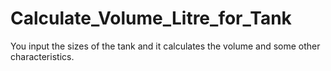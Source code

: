 # Calculate_Volume_Litre_for_Tank
You input the sizes of the tank and it calculates the volume and some other characteristics.
